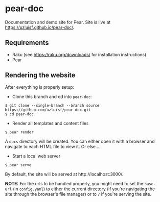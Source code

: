# pear-doc

Documentation and demo site for Pear. Site is live at
https://uzluisf.github.io/pear-doc/.

## Requirements

* Raku (see https://raku.org/downloads/ for installation instructions)
* Pear

## Rendering the website

After everything is properly setup:

* Clone this branch and cd into `pear-doc`:

```
$ git clone --single-branch --branch source https://github.com/uzluisf/pear-doc.git
$ cd pear-doc
```

* Render all templates and content files

```
$ pear render
```

A `docs` directory will be created. You can either open it with a browser
and navigate to each HTML file to view it. Or else...

* Start a local web server

```
$ pear serve
```

By default, the site will be served at http://localhost:3000/.

**NOTE:** For the urls to be handled properly, you might
need to set the `base-url` (in `config.yaml`) to either the current
directory (if you're navigating the site through the browser's file manager)
or to `/` if you're serving the site.
